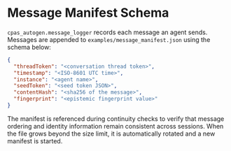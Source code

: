 # Message Manifest Schema

`cpas_autogen.message_logger` records each message an agent sends. Messages are appended to `examples/message_manifest.json` using the schema below:

```json
{
  "threadToken": "<conversation thread token>",
  "timestamp": "<ISO-8601 UTC time>",
  "instance": "<agent name>",
  "seedToken": "<seed token JSON>",
  "contentHash": "<sha256 of the message>",
  "fingerprint": "<epistemic fingerprint value>"
}
```

The manifest is referenced during continuity checks to verify that message ordering and identity information remain consistent across sessions. When the file grows beyond the size limit, it is automatically rotated and a new manifest is started.
